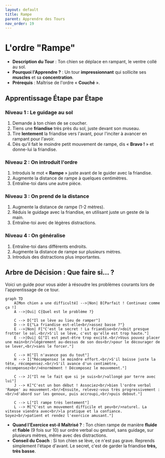 ```yaml
---
layout: default
title: Rampe
parent: Apprendre des Tours
nav_order: 19
---
```


# L'ordre "Rampe"

- **Description du Tour** : Ton chien se déplace en rampant, le ventre collé au sol.
- **Pourquoi l'Apprendre ?** : Un tour **impressionnant** qui sollicite ses **muscles** et sa **concentration**.
- **Prérequis** : Maîtrise de l'ordre « **Couché** ».

## Apprentissage Étape par Étape

### Niveau 1 : Le guidage au sol

1.  Demande à ton chien de se coucher.
2.  Tiens une **friandise** très près du sol, juste devant son museau.
3.  Tire **lentement** la friandise vers l'avant, pour l'inciter à avancer en rampant pour l'avoir.
4.  Dès qu'il fait le moindre petit mouvement de rampe, dis « **Bravo !** » et donne-lui la friandise.

### Niveau 2 : On introduit l'ordre

1.  Introduis le mot « **Rampe** » juste avant de le guider avec la friandise.
2.  Augmente la distance de rampe à quelques centimètres.
3.  Entraîne-toi dans une autre pièce.

### Niveau 3 : On prend de la distance

1.  Augmente la distance de rampe (1-2 mètres).
2.  Réduis le guidage avec la friandise, en utilisant juste un geste de la main.
3.  Entraîne-toi avec de légères distractions.

### Niveau 4 : On généralise

1.  Entraîne-toi dans différents endroits.
2.  Augmente la distance de rampe sur plusieurs mètres.
3.  Introduis des distractions plus importantes.

## Arbre de Décision : Que faire si... ?

Voici un guide pour vous aider à résoudre les problèmes courants lors de l'apprentissage de ce tour.

```mermaid
graph TD
    A[Mon chien a une difficulté] -->|Non| B[Parfait ! Continuez comme ça !]
    A -->|Oui| C{Quel est le problème ?}

    C --> D["Il se lève au lieu de ramper"]
    D --> E{"La friandise est-elle<br/>assez basse ?"}
    E -->|Non| F["C'est le secret ! La friandise<br/>doit presque frotter le sol.<br/>S'il se lève, c'est qu'elle est trop haute."]
    E -->|Oui| G["Il est peut-être trop excité.<br/>Vous pouvez placer une main<br/>légèrement au-dessus de son dos<br/>pour le décourager de se lever,<br/>sans le forcer."]

    C --> H["Il n'avance pas du tout"]
    H --> I["Récompensez le moindre effort.<br/>S'il baisse juste la tête, récompensez.<br/>S'il avance d'un centimètre, récompensez<br/>énormément ! Décomposez le mouvement."]

    C --> J["Il ne le fait que si je suis<br/>allongé par terre avec lui"]
    J --> K["C'est un bon début ! Associez<br/>bien l'ordre verbal 'Rampe' au mouvement.<br/>Ensuite, relevez-vous très progressivement :<br/>d'abord sur les genoux, puis accroupi,<br/>puis debout."]

    C --> L["Il rampe très lentement"]
    L --> M["C'est un mouvement difficile et peu<br/>naturel. La vitesse viendra avec<br/>la pratique et la confiance. Soyez<br/>patient et rendez l'exercice amusant."]
```

- **Quand l'Exercice est-il Maîtrisé ?** : Ton chien rampe de manière **fluide** et **fiable** (9 fois sur 10) sur ordre verbal ou gestuel, sans guidage, sur plusieurs mètres, même avec des distractions.
- **Conseil du Coach** : Si ton chien se lève, ce n'est pas grave. Reprends simplement l'étape d'avant. Le secret, c'est de garder la friandise **très, très basse**. 
